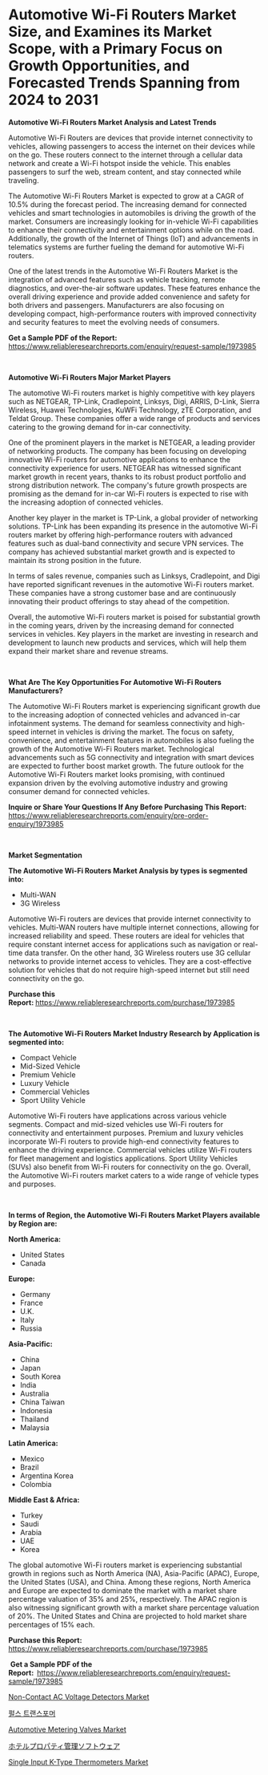 <p><h1>Automotive Wi-Fi Routers Market Size, and Examines its Market Scope, with a Primary Focus on Growth Opportunities, and Forecasted Trends Spanning from 2024 to 2031</h1></p><p><strong>Automotive Wi-Fi Routers Market Analysis and Latest Trends</strong></p>
<p><p>Automotive Wi-Fi Routers are devices that provide internet connectivity to vehicles, allowing passengers to access the internet on their devices while on the go. These routers connect to the internet through a cellular data network and create a Wi-Fi hotspot inside the vehicle. This enables passengers to surf the web, stream content, and stay connected while traveling.</p><p>The Automotive Wi-Fi Routers Market is expected to grow at a CAGR of 10.5% during the forecast period. The increasing demand for connected vehicles and smart technologies in automobiles is driving the growth of the market. Consumers are increasingly looking for in-vehicle Wi-Fi capabilities to enhance their connectivity and entertainment options while on the road. Additionally, the growth of the Internet of Things (IoT) and advancements in telematics systems are further fueling the demand for automotive Wi-Fi routers.</p><p>One of the latest trends in the Automotive Wi-Fi Routers Market is the integration of advanced features such as vehicle tracking, remote diagnostics, and over-the-air software updates. These features enhance the overall driving experience and provide added convenience and safety for both drivers and passengers. Manufacturers are also focusing on developing compact, high-performance routers with improved connectivity and security features to meet the evolving needs of consumers.</p></p>
<p><strong>Get a Sample PDF of the Report:&nbsp;</strong> <a href="https://www.reliableresearchreports.com/enquiry/request-sample/1973985">https://www.reliableresearchreports.com/enquiry/request-sample/1973985</a></p>
<p>&nbsp;</p>
<p><strong>Automotive Wi-Fi Routers Major Market Players</strong></p>
<p><p>The automotive Wi-Fi routers market is highly competitive with key players such as NETGEAR, TP-Link, Cradlepoint, Linksys, Digi, ARRIS, D-Link, Sierra Wireless, Huawei Technologies, KuWFi Technology, zTE Corporation, and Teldat Group. These companies offer a wide range of products and services catering to the growing demand for in-car connectivity.</p><p>One of the prominent players in the market is NETGEAR, a leading provider of networking products. The company has been focusing on developing innovative Wi-Fi routers for automotive applications to enhance the connectivity experience for users. NETGEAR has witnessed significant market growth in recent years, thanks to its robust product portfolio and strong distribution network. The company's future growth prospects are promising as the demand for in-car Wi-Fi routers is expected to rise with the increasing adoption of connected vehicles.</p><p>Another key player in the market is TP-Link, a global provider of networking solutions. TP-Link has been expanding its presence in the automotive Wi-Fi routers market by offering high-performance routers with advanced features such as dual-band connectivity and secure VPN services. The company has achieved substantial market growth and is expected to maintain its strong position in the future.</p><p>In terms of sales revenue, companies such as Linksys, Cradlepoint, and Digi have reported significant revenues in the automotive Wi-Fi routers market. These companies have a strong customer base and are continuously innovating their product offerings to stay ahead of the competition.</p><p>Overall, the automotive Wi-Fi routers market is poised for substantial growth in the coming years, driven by the increasing demand for connected services in vehicles. Key players in the market are investing in research and development to launch new products and services, which will help them expand their market share and revenue streams.</p></p>
<p>&nbsp;</p>
<p><strong>What Are The Key Opportunities For Automotive Wi-Fi Routers Manufacturers?</strong></p>
<p><p>The Automotive Wi-Fi Routers market is experiencing significant growth due to the increasing adoption of connected vehicles and advanced in-car infotainment systems. The demand for seamless connectivity and high-speed internet in vehicles is driving the market. The focus on safety, convenience, and entertainment features in automobiles is also fueling the growth of the Automotive Wi-Fi Routers market. Technological advancements such as 5G connectivity and integration with smart devices are expected to further boost market growth. The future outlook for the Automotive Wi-Fi Routers market looks promising, with continued expansion driven by the evolving automotive industry and growing consumer demand for connected vehicles.</p></p>
<p><strong>Inquire or Share Your Questions If Any Before Purchasing This Report:</strong> <a href="https://www.reliableresearchreports.com/enquiry/pre-order-enquiry/1973985">https://www.reliableresearchreports.com/enquiry/pre-order-enquiry/1973985</a></p>
<p>&nbsp;</p>
<p><strong>Market Segmentation</strong></p>
<p><strong>The Automotive Wi-Fi Routers Market Analysis by types is segmented into:</strong></p>
<p><ul><li>Multi-WAN</li><li>3G Wireless</li></ul></p>
<p><p>Automotive Wi-Fi routers are devices that provide internet connectivity to vehicles. Multi-WAN routers have multiple internet connections, allowing for increased reliability and speed. These routers are ideal for vehicles that require constant internet access for applications such as navigation or real-time data transfer. On the other hand, 3G Wireless routers use 3G cellular networks to provide internet access to vehicles. They are a cost-effective solution for vehicles that do not require high-speed internet but still need connectivity on the go.</p></p>
<p><strong>Purchase this Report:&nbsp;</strong><a href="https://www.reliableresearchreports.com/purchase/1973985">https://www.reliableresearchreports.com/purchase/1973985</a></p>
<p>&nbsp;</p>
<p><strong>The Automotive Wi-Fi Routers Market Industry Research by Application is segmented into:</strong></p>
<p><ul><li>Compact Vehicle</li><li>Mid-Sized Vehicle</li><li>Premium Vehicle</li><li>Luxury Vehicle</li><li>Commercial Vehicles</li><li>Sport Utility Vehicle</li></ul></p>
<p><p>Automotive Wi-Fi routers have applications across various vehicle segments. Compact and mid-sized vehicles use Wi-Fi routers for connectivity and entertainment purposes. Premium and luxury vehicles incorporate Wi-Fi routers to provide high-end connectivity features to enhance the driving experience. Commercial vehicles utilize Wi-Fi routers for fleet management and logistics applications. Sport Utility Vehicles (SUVs) also benefit from Wi-Fi routers for connectivity on the go. Overall, the Automotive Wi-Fi routers market caters to a wide range of vehicle types and purposes.</p></p>
<p>&nbsp;</p>
<p><strong>In terms of Region, the Automotive Wi-Fi Routers Market Players available by Region are:</strong></p>
<p>
    <p> <strong> North America: </strong>
        <ul>
            <li>United States</li>
            <li>Canada</li>
        </ul>
        </p> 
    <p> <strong> Europe: </strong>
        <ul>
            <li>Germany</li>
            <li>France</li>
            <li>U.K.</li>
            <li>Italy</li>
            <li>Russia</li>
        </ul>
        </p> 
    <p> <strong> Asia-Pacific: </strong>
        <ul>
            <li>China</li>
            <li>Japan</li>
            <li>South Korea</li>
            <li>India</li>
            <li>Australia</li>
            <li>China Taiwan</li>
            <li>Indonesia</li>
            <li>Thailand</li>
            <li>Malaysia</li>
        </ul>
        </p> 
    <p> <strong> Latin America: </strong>
        <ul>
            <li>Mexico</li>
            <li>Brazil</li>
            <li>Argentina Korea</li>
            <li>Colombia</li>
        </ul>
        </p> 
    <p> <strong> Middle East & Africa: </strong>
        <ul>
            <li>Turkey</li>
            <li>Saudi</li>
            <li>Arabia</li>
            <li>UAE</li>
            <li>Korea</li>
        </ul>
    </p>
    </p>
<p><p>The global automotive Wi-Fi routers market is experiencing substantial growth in regions such as North America (NA), Asia-Pacific (APAC), Europe, the United States (USA), and China. Among these regions, North America and Europe are expected to dominate the market with a market share percentage valuation of 35% and 25%, respectively. The APAC region is also witnessing significant growth with a market share percentage valuation of 20%. The United States and China are projected to hold market share percentages of 15% each.</p></p>
<p><strong>Purchase this Report: </strong><a href="https://www.reliableresearchreports.com/purchase/1973985">https://www.reliableresearchreports.com/purchase/1973985</a></p>
<p>&nbsp;<strong>Get a Sample PDF of the Report:&nbsp;&nbsp;</strong><a href="https://www.reliableresearchreports.com/enquiry/request-sample/1973985">https://www.reliableresearchreports.com/enquiry/request-sample/1973985</a></p>
<p><strong></strong></p>
<p><p><a href="https://issuu.com/reportprime-2/docs/non-contact-ac-voltage-detectors-market-size-2030.">Non-Contact AC Voltage Detectors Market</a></p><p><a href="https://medium.com/@anamurno/%ED%8E%84%EC%8A%A4-%ED%8A%B8%EB%9E%9C%EC%8A%A4%ED%8F%AC%EB%A8%B8-%EC%8B%9C%EC%9E%A5-%EA%B7%9C%EB%AA%A8-%EB%B0%8F-%EC%8B%9C%EC%9E%A5-%EB%8F%99%ED%96%A5-%EC%99%84%EB%B2%BD%ED%95%9C-%EC%82%B0%EC%97%85-%EA%B0%9C%EC%9A%94-2024%EB%85%84%EB%B6%80%ED%84%B0-2031%EB%85%84-d24dd237b45d">펄스 트랜스포머</a></p><p><a href="https://github.com/Airanohannonzb68e5pb53oc1/Market-Research-Report-List-1/blob/main/automotive-metering-valves-market.md">Automotive Metering Valves Market</a></p><p><a href="https://medium.com/@aylinbeier/%E3%83%9B%E3%83%86%E3%83%AB%E7%89%A9%E4%BB%B6%E7%AE%A1%E7%90%86%E3%82%BD%E3%83%95%E3%83%88%E3%82%A6%E3%82%A7%E3%82%A2%E5%B8%82%E5%A0%B4-2031%E5%B9%B4%E3%81%BE%E3%81%A7%E3%81%AE%E3%83%88%E3%83%AC%E3%83%B3%E3%83%89-%E4%BA%88%E6%B8%AC-%E7%AB%B6%E4%BA%89%E5%88%86%E6%9E%90-3571b68410d1">ホテルプロパティ管理ソフトウェア</a></p><p><a href="https://issuu.com/reportprime-2/docs/single-input-k-type-thermometers-market-size-2030.">Single Input K-Type Thermometers Market</a></p></p>